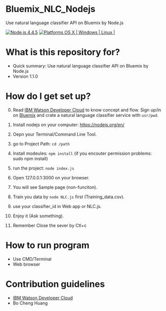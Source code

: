 # Bluemix_NLC_Nodejs
Use natural language classifier API on Bluemix by Node.js

[![Node.js 4.4.5](https://img.shields.io/badge/Node.js-4.4.5-orange.svg)](https://nodejs.org/en/)
[![Platforms OS X | Windows | Linux |](https://img.shields.io/badge/Platforms-OS%20X%20%7C%20Windows%20%7C%20Linux%20-lightgray.svg)](https://nodejs.org/en/)

# What is this repository for? ###

* Quick summary: Use natural language classifier API on Bluemix by Node.js
* Version 1.1.0

# How do I get set up? ###

0. Read [IBM Watson Developer Cloud](https://www.ibm.com/watson/developercloud/doc/nl-classifier/) to know concept and flow. Sign up/in on [Bluemix](ng.bluemix.net) and crate a natural language classifier service with `usr/pwd`.

1. Install nodejs on your computer: https://nodejs.org/en/

2. Oepn your Terminal/Command Line Tool.

3. go to Project Path: 
    ```cd /path```

4. Install modeules: 
    `npm install` (if you encouter permission problems: sudo npm install)

4. run the project: 
    `node index.js`

5. Open 127.0.0.1:3000 on your browser.

6. You will see Sample page (non-funciton).

7. Train you data by `node NLC.js` first (Training_data.csv).

8. use your classifier_id in Web app or NLC.js.

9. Enjoy it (Ask something).

10. Remember Close the sever by Ctl+c

# How to run program ###
* Use CMD/Terminal
* Web browser

# Contribution guidelines ###
* [IBM Watson Developer Cloud](https://www.ibm.com/watson/developercloud/doc/nl-classifier/)
* Bo Cheng Huang
